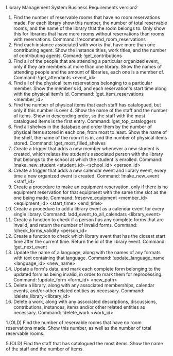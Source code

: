 Library Management System Business Requirements
version2

1. Find the number of reservable rooms that have no room reservations made.
For each library show this number, the number of total reservable rooms, and the
name of the library that the room belongs to. Only show this for libraries that have more rooms
without reservations than rooms with reservations. Command: !recommend_room_reservations
2. Find each instance associated with works that have more than one contributing agent.
Show the instance titles, work titles, and the number of contributing agents. Comand: !get_contributions
3. Find all of the people that are attending a particular organized event, only if they
are members at more than one library.
Show the names of attending people and the amount of libraries, each one is a member of. Command: !get_attendants <event_id>
4. Find all of the physical item reservations belonging to a particular member.
Show the member's id, and each reservation's start time along with the physical item's id. Command: !get_item_reservations <member_id>
5. Find the number of physical items that each staff has catalogued, but only if this number is over 4.
Show the name of the staff and the number of items.
Show in descending order, so the staff with the most catalogued items is the first entry. Command: !get_top_cataloggers
6. Find all shelves in the database and order them by the number of physical items stored in each one, from most to least. Show the name of the shelf, the name of the room it is in, and the number of physical items stored. Command: !get_most_filled_shelves
7. Create a trigger that adds a new member whenever a new student is created, which relates the student's associated person with the library that belongs to the school at which the student is enrolled. Command: !make_new_student <student_id> <school_id> <person_id>
8. Create a trigger that adds a new calendar event and library event, every time a new organized event is created. Command: !make_new_event <staff_id>
9. Create a procedure to make an equipment reservation, only if there is no equipment reservation for that equipment with the same time slot as the one being made. Command: !reserve_equipment <member_id> <equipment_id> <start_time> <end_time>
10. Create a procedure to add a library event as a calendar event for every single library. Command: !add_event_to_all_calendars <library_event>
11. Create a function to check if a person has any complete forms that are invalid, and return the number of invalid forms. Command: !check_forms_validity <person_id>
12. Create a function to check which library event that has the closest start time after the current time.
Return the id of the library event. Command: !get_next_event
13. Update the name of a language, along with the names of any formats with text containing that language. Command: !update_language_name <language_id> <new_name>
14. Update a form's data, and mark each complete form belonging to the updated form as being invalid, in order to mark them for reprocessing. Command: !update_form <form_id> <new_path>
15. Delete a library, along with any associated memberships, calendar events, and/or other
related entities as necessary. Command: !delete_library <library_id>
16. Delete a work, along with any associated descriptions, discussions, contributions, instances, items and/or other related entities as necessary. Command: !delete_work <work_id>

1.(OLD) Find the number of reservable rooms that have no room reservations made.
Show this number, as well as the number of total reservable rooms.

5.(OLD) Find the staff that has catalogued the most items. Show the name of the staff and the number of items.
